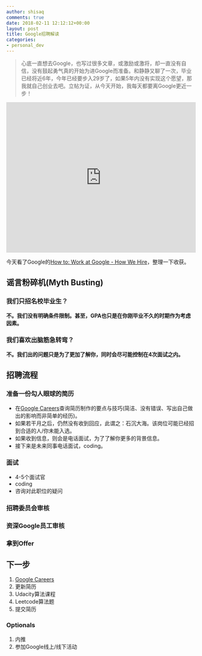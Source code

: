 ```yaml
---
author: shisaq
comments: true
date: 2018-02-11 12:12:12+00:00
layout: post
title: Google招聘解读
categories:
- personal_dev
---
```


> 心底一直想去Google，也写过很多文章，或激励或激将，却一直没有自信，没有鼓起勇气真的开始为进Google而准备。和静静又聊了一次，毕业已经将近6年，今年已经要步入29岁了，如果5年内没有实现这个愿望，那我就自己创业去吧。立帖为证，从今天开始，我每天都要离Google更近一步！

<iframe width="100%" height="400" src="https://www.youtube.com/embed/k-baHBzWe4k" frameborder="0" allow="autoplay; encrypted-media" allowfullscreen></iframe>

今天看了Google的[How to: Work at Google - How We Hire](https://www.youtube.com/watch?v=k-baHBzWe4k)，整理一下收获。

## 谣言粉碎机(Myth Busting)

### 我们只招名校毕业生？

**不。我们没有明确条件限制。甚至，GPA也只是在你刚毕业不久的时期作为考虑因素。**

### 我们喜欢出脑筋急转弯？

**不。我们出的问题只是为了更加了解你，同时会尽可能控制在4次面试之内。**

## 招聘流程

### 准备一份勾人眼球的简历

* 在[Google Careers](https://careers.google.com/how-we-hire/)查询简历制作的要点与技巧(简洁、没有错误、写出自己做出的影响而非简单的经历)。
* 如果若干月之后，仍然没有收到回应，此谓之：石沉大海。该岗位可能已经招到合适的人/你未能入选。
* 如果收到信息，则会是电话面试，为了了解你更多的背景信息。
* 接下来是未来同事电话面试，coding。

### 面试

* 4-5个面试官
* coding
* 咨询对此职位的疑问

### 招聘委员会审核
### 资深Google员工审核
### 拿到Offer

## 下一步

1. [Google Careers](https://careers.google.com/how-we-hire/)
2. 更新简历
3. Udacity算法课程
4. Leetcode算法题
5. 提交简历

### Optionals

1. 内推
2. 参加Google线上/线下活动
